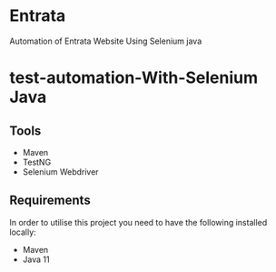 # Entrata
Automation of Entrata Website Using Selenium java
# test-automation-With-Selenium Java

## Tools

* Maven
* TestNG
* Selenium Webdriver

## Requirements

In order to utilise this project you need to have the following installed locally:

* Maven 
* Java 11
